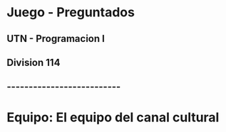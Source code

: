 # Juego - Preguntados
## UTN - Programacion I
## Division 114

## --------------------------
# Equipo: El equipo del canal cultural

